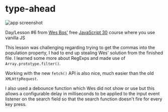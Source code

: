 # type-ahead

![app screenshot](https://i.imgur.com/UhQ9eL2.png)

Day/Lesson #6 from [Wes Bos'](http://wesbos.com/) free [JavaScript 30](https://javascript30.com/) course where you use vanilla JS

This lesson was challenging regarding trying to get the commas into the population property, I had to end up stealing Wes' solution
from the finished file. I learned some more about RegExps and made use of `Array.prototype.filter()`. 

Working with the new `fetch()` API is also nice, much easier than the old `XMLHttpRequest`.

I also used a debounce function which Wes did not show or use but this allows a configurable delay in milliseconds to be applied to
the input event listener on the search field so that the search function doesn't fire for every key press.
